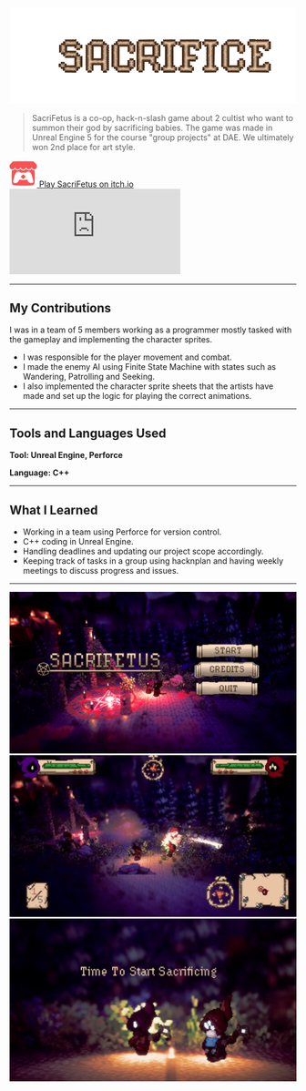 ![Sacrifetus Logo](../assets/images/sacrifetus/SacrifetusLogo.gif)

> SacriFetus is a co-op, hack-n-slash game about 2 cultist who want to summon their god by sacrificing babies.
> The game was made in Unreal Engine 5 for the course "group projects" at DAE. We ultimately won 2nd place for art style.


<!-- Itch.io link --> 
<a href="https://britth.itch.io/group19-game-projects" target="_blank" rel="noopener noreferrer" class="icon-link">
    <img src="../assets/images/icons/ItchioLogo.png" alt="itch.io icon">
    <span>Play SacriFetus on itch.io</span>
</a>

<!-- Embedded Video -->
<div class="video-wrapper">
  <iframe
  src="https://www.youtube-nocookie.com/embed/cg3uzhqKGgY"
  title="Sacrifetus Video" frameborder="0" allow="accelerometer;
  autoplay;
  clipboard-write;
  encrypted-media;
  gyroscope;
  picture-in-picture"
  allowfullscreen></iframe>
</div>

---

## My Contributions

I was in a team of 5 members working as a programmer mostly tasked with the gameplay and implementing the character sprites.  

- I was responsible for the player movement and combat.
- I made the enemy AI using Finite State Machine with states such as Wandering, Patrolling and Seeking.
- I also implemented the character sprite sheets that the artists have made and set up the logic for playing the correct animations. 

---

## Tools and Languages Used

**Tool: Unreal Engine, Perforce**

**Language: C++**

---
## What I Learned

- Working in a team using Perforce for version control.
- C++ coding in Unreal Engine.
- Handling deadlines and updating our project scope accordingly.
- Keeping track of tasks in a group using hacknplan and having weekly meetings to discuss progress and issues.

---

![Sacrifetus Main Menu](../assets/images/sacrifetus/SacrifetusMenu.png)
![Sacrifetus Gameplay](../assets/images/sacrifetus/SacrifetusGameplay.jpg)
![Sacrifetus Baby](../assets/images/sacrifetus/SacrifetusSacrificing.jpg)